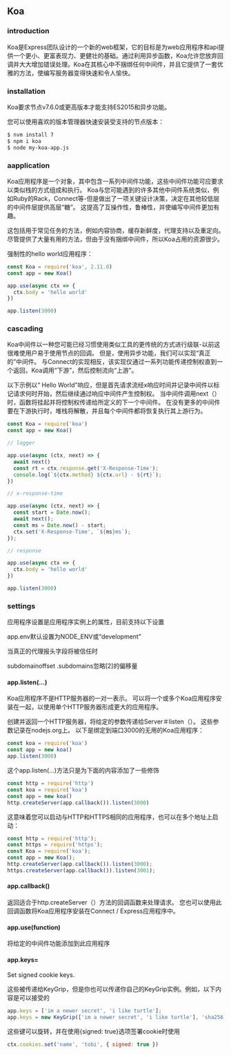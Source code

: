 ## Koa

### introduction

Koa是Express团队设计的一个新的web框架，它的目标是为web应用程序和api提供一个更小、更富表现力、更健壮的基础。通过利用异步函数，Koa允许您放弃回调并大大增加错误处理。Koa在其核心中不捆绑任何中间件，并且它提供了一套优雅的方法，使编写服务器变得快速和令人愉快。

### installation

Koa要求节点v7.6.0或更高版本才能支持ES2015和异步功能。

您可以使用喜欢的版本管理器快速安装受支持的节点版本：

```sh
$ nvm install 7
$ npm i koa
$ node my-koa-app.js
```
### aapplication

Koa应用程序是一个对象，其中包含一系列中间件功能，这些中间件功能可应要求以类似栈的方式组成和执行。 Koa与您可能遇到的许多其他中间件系统类似，例如Ruby的Rack，Connect等-但是做出了一项关键设计决策，决定在其他较低层的中间件层提供高层“糖”。 这提高了互操作性，鲁棒性，并使编写中间件更加有趣。

这包括用于常见任务的方法，例如内容协商，缓存新鲜度，代理支持以及重定向。 尽管提供了大量有用的方法，但由于没有捆绑中间件，所以Koa占用的资源很少。

强制性的hello world应用程序：

```js
const Koa = require('koa', 2.11.0)
const app = new Koa()

app.use(async ctx => {
  ctx.body = 'hello world'
})

app.listen(3000)
```

### cascading

Koa中间件以一种您可能已经习惯使用类似工具的更传统的方式进行级联-以前这很难使用户易于使用节点的回调。 但是，使用异步功能，我们可以实现“真正的”中间件。 与Connect的实现相反，该实现仅通过一系列功能传递控制权直到一个返回，Koa调用“下游”，然后控制流向“上游”。

以下示例以“ Hello World”响应，但是首先请求流经x响应时间并记录中间件以标记请求何时开始，然后继续通过响应中间件产生控制权。 当中间件调用next（）时，函数将挂起并将控制权传递给所定义的下一个中间件。 在没有更多的中间件要在下游执行时，堆栈将解散，并且每个中间件都将恢复执行其上游行为。

```js
const Koa = require('koa')
const app = new Koa()

// logger

app.use(async (ctx, next) => {
  await next()
  const rt = ctx.response.get('X-Response-Time');
  console.log(`${ctx.method} ${ctx.url} - ${rt}`);
})

// x-response-time

app.use(async (ctx, next) => {
  const start = Date.now();
  await next();
  const ms = Date.now() - start;
  ctx.set('X-Response-Time', `${ms}ms`);
});

// response

app.use(async ctx => {
  ctx.body = 'hello world'
})

app.listen(3000)
```

### settings

应用程序设置是应用程序实例上的属性，目前支持以下设置

app.env默认设置为NODE_ENV或“development”

当真正的代理报头字段将被信任时

subdomainoffset .subdomains忽略[2]的偏移量

#### app.listen(...)

Koa应用程序不是HTTP服务器的一对一表示。 可以将一个或多个Koa应用程序安装在一起，以使用单个HTTP服务器形成更大的应用程序。

创建并返回一个HTTP服务器，将给定的参数传递给Server＃listen（）。 这些参数记录在nodejs.org上。 以下是绑定到端口3000的无用的Koa应用程序：

```js
const koa = require('koa')
const app = new koa()
app.listen(3000)
```
这个app.listen(…)方法只是为下面的内容添加了一些修饰

```js
const http = require('http')
const koa = require('koa')
const app = new koa()
http.createServer(app.callback()).listen(3000)
```

这意味着您可以启动与HTTP和HTTPS相同的应用程序，也可以在多个地址上启动：

```js
const http = require('http');
const https = require('https');
const Koa = require('koa');
const app = new Koa();
http.createServer(app.callback()).listen(3000);
https.createServer(app.callback()).listen(3001);
```

#### app.callback()

返回适合于http.createServer（）方法的回调函数来处理请求。 您也可以使用此回调函数将Koa应用程序安装在Connect / Express应用程序中。

#### app.use(function)

将给定的中间件功能添加到此应用程序

#### app.keys=

Set signed cookie keys.

这些被传递给KeyGrip，但是你也可以传递你自己的KeyGrip实例。例如，以下内容是可以接受的

```js
app.keys = ['im a newer secret', 'i like turtle'];
app.keys = new KeyGrip(['im a newer secret', 'i like turtle'], 'sha256');
```

这些键可以旋转，并在使用{signed: true}选项签署cookie时使用

```js
ctx.cookies.set('name', 'tobi', { signed: true })
```
